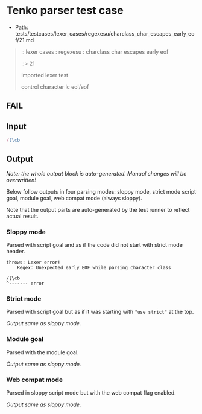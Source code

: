 # Tenko parser test case

- Path: tests/testcases/lexer_cases/regexesu/charclass_char_escapes_early_eof/21.md

> :: lexer cases : regexesu : charclass char escapes early eof
>
> ::> 21
>
> Imported lexer test
>
> control character lc eol/eof

## FAIL

## Input

`````js
/[\cb
`````

## Output

_Note: the whole output block is auto-generated. Manual changes will be overwritten!_

Below follow outputs in four parsing modes: sloppy mode, strict mode script goal, module goal, web compat mode (always sloppy).

Note that the output parts are auto-generated by the test runner to reflect actual result.

### Sloppy mode

Parsed with script goal and as if the code did not start with strict mode header.

`````
throws: Lexer error!
    Regex: Unexpected early EOF while parsing character class

/[\cb
^------- error
`````

### Strict mode

Parsed with script goal but as if it was starting with `"use strict"` at the top.

_Output same as sloppy mode._

### Module goal

Parsed with the module goal.

_Output same as sloppy mode._

### Web compat mode

Parsed in sloppy script mode but with the web compat flag enabled.

_Output same as sloppy mode._
